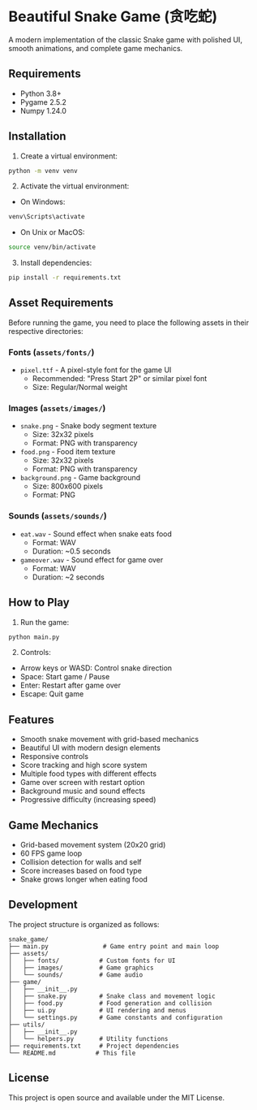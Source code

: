 # Beautiful Snake Game (贪吃蛇)

A modern implementation of the classic Snake game with polished UI, smooth animations, and complete game mechanics.

## Requirements

- Python 3.8+
- Pygame 2.5.2
- Numpy 1.24.0

## Installation

1. Create a virtual environment:
```bash
python -m venv venv
```

2. Activate the virtual environment:
- On Windows:
```bash
venv\Scripts\activate
```
- On Unix or MacOS:
```bash
source venv/bin/activate
```

3. Install dependencies:
```bash
pip install -r requirements.txt
```

## Asset Requirements

Before running the game, you need to place the following assets in their respective directories:

### Fonts (`assets/fonts/`)
- `pixel.ttf` - A pixel-style font for the game UI
  - Recommended: "Press Start 2P" or similar pixel font
  - Size: Regular/Normal weight

### Images (`assets/images/`)
- `snake.png` - Snake body segment texture
  - Size: 32x32 pixels
  - Format: PNG with transparency
- `food.png` - Food item texture
  - Size: 32x32 pixels
  - Format: PNG with transparency
- `background.png` - Game background
  - Size: 800x600 pixels
  - Format: PNG

### Sounds (`assets/sounds/`)
- `eat.wav` - Sound effect when snake eats food
  - Format: WAV
  - Duration: ~0.5 seconds
- `gameover.wav` - Sound effect for game over
  - Format: WAV
  - Duration: ~2 seconds

## How to Play

1. Run the game:
```bash
python main.py
```

2. Controls:
- Arrow keys or WASD: Control snake direction
- Space: Start game / Pause
- Enter: Restart after game over
- Escape: Quit game

## Features

- Smooth snake movement with grid-based mechanics
- Beautiful UI with modern design elements
- Responsive controls
- Score tracking and high score system
- Multiple food types with different effects
- Game over screen with restart option
- Background music and sound effects
- Progressive difficulty (increasing speed)

## Game Mechanics

- Grid-based movement system (20x20 grid)
- 60 FPS game loop
- Collision detection for walls and self
- Score increases based on food type
- Snake grows longer when eating food

## Development

The project structure is organized as follows:

```
snake_game/
├── main.py               # Game entry point and main loop
├── assets/
│   ├── fonts/           # Custom fonts for UI
│   ├── images/          # Game graphics
│   └── sounds/          # Game audio
├── game/
│   ├── __init__.py
│   ├── snake.py         # Snake class and movement logic
│   ├── food.py          # Food generation and collision
│   ├── ui.py            # UI rendering and menus
│   └── settings.py      # Game constants and configuration
├── utils/
│   ├── __init__.py
│   └── helpers.py       # Utility functions
├── requirements.txt     # Project dependencies
└── README.md           # This file
```

## License

This project is open source and available under the MIT License.